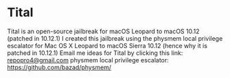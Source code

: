 # Tital
Tital is an open-source jailbreak for macOS Leopard to macOS 10.12 (patched in 10.12.1)
I created this jailbreak using the physmem local privilege escalator for Mac OS X Leopard to macOS Sierra 10.12 (hence why it is patched in 10.12.1)
Email me ideas for Tital by clicking this link: repopro4@gmail.com
physmem local privilege escalator: https://github.com/bazad/physmem/
